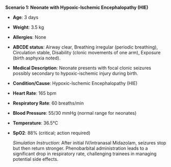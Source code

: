 **Scenario 1: Neonate with Hypoxic-Ischemic Encephalopathy (HIE)**

- **Age**: 3 days
- **Weight**: 3.5 kg
- **Allergies**: None
- **ABCDE status**: Airway clear, Breathing irregular (periodic breathing), Circulation stable, Disability (clonic movements of one arm), Exposure (birth asphyxia noted).
- **Medical Description**: Neonate presents with focal clonic seizures possibly secondary to hypoxic-ischemic injury during birth.
- **Condition/Cause**: Hypoxic-Ischemic Encephalopathy (HIE)
- **Heart Rate**: 165 bpm
- **Respiratory Rate**: 60 breaths/min
- **Blood Pressure**: 55/30 mmHg (normal range for neonates)
- **Temperature**: 36.5°C
- **SpO2**: 88% (critical; action required)
  
  *Simulation Instruction*: After initial IV/intranasal Midazolam, seizures stop but then return stronger. Phenobarbital administration leads to a significant drop in respiratory rate, challenging trainees in managing potential side effects.